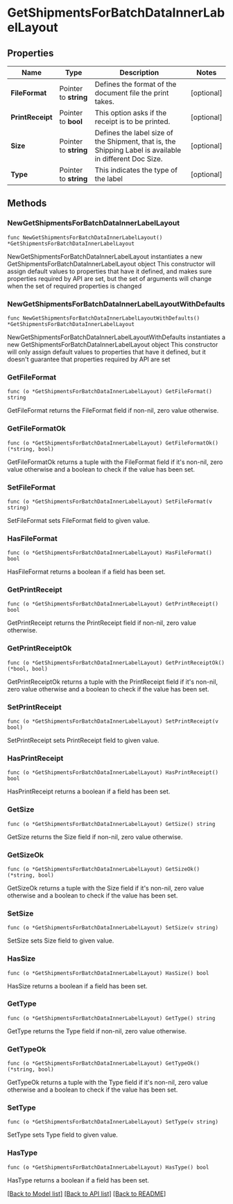 # GetShipmentsForBatchDataInnerLabelLayout

## Properties

Name | Type | Description | Notes
------------ | ------------- | ------------- | -------------
**FileFormat** | Pointer to **string** | Defines the format of the document file the print takes. | [optional] 
**PrintReceipt** | Pointer to **bool** | This option asks if the receipt is to be printed. | [optional] 
**Size** | Pointer to **string** | Defines the label size of the Shipment, that is, the Shipping Label is available in different Doc Size. | [optional] 
**Type** | Pointer to **string** | This indicates the type of the label | [optional] 

## Methods

### NewGetShipmentsForBatchDataInnerLabelLayout

`func NewGetShipmentsForBatchDataInnerLabelLayout() *GetShipmentsForBatchDataInnerLabelLayout`

NewGetShipmentsForBatchDataInnerLabelLayout instantiates a new GetShipmentsForBatchDataInnerLabelLayout object
This constructor will assign default values to properties that have it defined,
and makes sure properties required by API are set, but the set of arguments
will change when the set of required properties is changed

### NewGetShipmentsForBatchDataInnerLabelLayoutWithDefaults

`func NewGetShipmentsForBatchDataInnerLabelLayoutWithDefaults() *GetShipmentsForBatchDataInnerLabelLayout`

NewGetShipmentsForBatchDataInnerLabelLayoutWithDefaults instantiates a new GetShipmentsForBatchDataInnerLabelLayout object
This constructor will only assign default values to properties that have it defined,
but it doesn't guarantee that properties required by API are set

### GetFileFormat

`func (o *GetShipmentsForBatchDataInnerLabelLayout) GetFileFormat() string`

GetFileFormat returns the FileFormat field if non-nil, zero value otherwise.

### GetFileFormatOk

`func (o *GetShipmentsForBatchDataInnerLabelLayout) GetFileFormatOk() (*string, bool)`

GetFileFormatOk returns a tuple with the FileFormat field if it's non-nil, zero value otherwise
and a boolean to check if the value has been set.

### SetFileFormat

`func (o *GetShipmentsForBatchDataInnerLabelLayout) SetFileFormat(v string)`

SetFileFormat sets FileFormat field to given value.

### HasFileFormat

`func (o *GetShipmentsForBatchDataInnerLabelLayout) HasFileFormat() bool`

HasFileFormat returns a boolean if a field has been set.

### GetPrintReceipt

`func (o *GetShipmentsForBatchDataInnerLabelLayout) GetPrintReceipt() bool`

GetPrintReceipt returns the PrintReceipt field if non-nil, zero value otherwise.

### GetPrintReceiptOk

`func (o *GetShipmentsForBatchDataInnerLabelLayout) GetPrintReceiptOk() (*bool, bool)`

GetPrintReceiptOk returns a tuple with the PrintReceipt field if it's non-nil, zero value otherwise
and a boolean to check if the value has been set.

### SetPrintReceipt

`func (o *GetShipmentsForBatchDataInnerLabelLayout) SetPrintReceipt(v bool)`

SetPrintReceipt sets PrintReceipt field to given value.

### HasPrintReceipt

`func (o *GetShipmentsForBatchDataInnerLabelLayout) HasPrintReceipt() bool`

HasPrintReceipt returns a boolean if a field has been set.

### GetSize

`func (o *GetShipmentsForBatchDataInnerLabelLayout) GetSize() string`

GetSize returns the Size field if non-nil, zero value otherwise.

### GetSizeOk

`func (o *GetShipmentsForBatchDataInnerLabelLayout) GetSizeOk() (*string, bool)`

GetSizeOk returns a tuple with the Size field if it's non-nil, zero value otherwise
and a boolean to check if the value has been set.

### SetSize

`func (o *GetShipmentsForBatchDataInnerLabelLayout) SetSize(v string)`

SetSize sets Size field to given value.

### HasSize

`func (o *GetShipmentsForBatchDataInnerLabelLayout) HasSize() bool`

HasSize returns a boolean if a field has been set.

### GetType

`func (o *GetShipmentsForBatchDataInnerLabelLayout) GetType() string`

GetType returns the Type field if non-nil, zero value otherwise.

### GetTypeOk

`func (o *GetShipmentsForBatchDataInnerLabelLayout) GetTypeOk() (*string, bool)`

GetTypeOk returns a tuple with the Type field if it's non-nil, zero value otherwise
and a boolean to check if the value has been set.

### SetType

`func (o *GetShipmentsForBatchDataInnerLabelLayout) SetType(v string)`

SetType sets Type field to given value.

### HasType

`func (o *GetShipmentsForBatchDataInnerLabelLayout) HasType() bool`

HasType returns a boolean if a field has been set.


[[Back to Model list]](../README.md#documentation-for-models) [[Back to API list]](../README.md#documentation-for-api-endpoints) [[Back to README]](../README.md)


